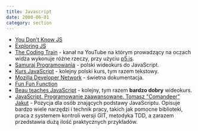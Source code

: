 ```yaml
---
title: Javascript
date: 2000-06-01
category: section
---
```


- [You Don't Know JS]
- [Exploring JS]
- [The Coding Train] - kanał na YouTube na którym prowadzący na oczach widza wykonuje różne rzeczy, przy użyciu [p5.js].
- [Samuraj Programowania] - polski wideokurs do JavaScript.
- [Kurs JavaScript] - kolejny polski kurs, tym razem tekstowy.
- [Mozilla Developer Network] - świetna dokumentacja.
- [Fun Fun Function]
- [Beau teaches JavaScript] - kolejny, tym razem **bardzo dobry** wideokurs.
- [JavaScript. Programowanie zaawansowane. Tomasz "Comandeer" Jakut] - Pozycja dla osób znających podstawy JavaScriptu. Opisuje bardzo wiele narzędzi i technik pracy, takich jak pomocne biblioteki, praca z systemem kontroli wersji GIT, 
metodyka TDD, a zarazem przedstawia dużą ilość praktycznych przykładów.

[You Don't Know JS]: https://github.com/getify/You-Dont-Know-JS
[Exploring JS]: http://exploringjs.com/
[The Coding Train]: https://www.youtube.com/user/shiffman/playlists?view=50&shelf_id=14&sort=dd
[p5.js]: https://p5js.org/
[Samuraj Programowania]: https://www.youtube.com/playlist?list=PLTs20Q-BTEMPRSzhrlAuu7yus1BuOLVrS
[Kurs JavaScript]: http://kursjs.pl/
[Mozilla Developer Network]: https://developer.mozilla.org/en-US/docs/Web/JavaScript
[Fun Fun Function]: https://www.youtube.com/channel/UCO1cgjhGzsSYb1rsB4bFe4Q/videos
[Beau teaches JavaScript]: https://www.youtube.com/playlist?list=PLWKjhJtqVAbmoiNlqLJg1gxEjEuKHHcn_
[JavaScript. Programowanie zaawansowane. Tomasz "Comandeer" Jakut]: https://helion.pl/ksiazki/javascript-programowanie-zaawansowane-tomasz-comandeer-jakut,jascpz.htm
